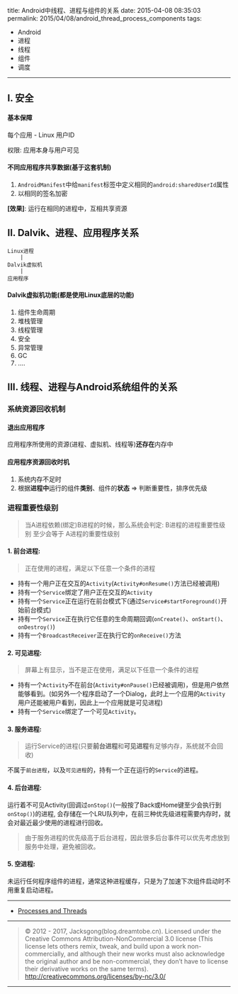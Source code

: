 title: Android中线程、进程与组件的关系
date: 2015-04-08 08:35:03
permalink: 2015/04/08/android_thread_process_components
tags:
- Android
- 进程
- 线程
- 组件
- 调度

---

## I. 安全

#### 基本保障

每个应用 - Linux 用户ID

权限: 应用本身与用户可见

<!--more-->

#### 不同应用程序共享数据(基于这套机制)

1. `AndroidManifest`中给`manifest`标签中定义相同的`android:sharedUserId`属性
2. 以相同的签名加密

**[效果]**: 运行在相同的进程中，互相共享资源

## II. Dalvik、进程、应用程序关系

```
Linux进程
    |
Dalvik虚拟机
    |
应用程序
```

#### Dalvik虚拟机功能(都是使用Linux底层的功能)

1. 组件生命周期
2. 堆栈管理
3. 线程管理
4. 安全
5. 异常管理
6. GC
7. ....

## III. 线程、进程与Android系统组件的关系

### 系统资源回收机制

#### 退出应用程序

应用程序所使用的资源(进程、虚拟机、线程等)**还存在**内存中

#### 应用程序资源回收时机

1. 系统内存不足时
2. 根据**进程中**运行的组件**类别**、组件的**状态** => 判断重要性，排序优先级

### 进程重要性级别

> 当A进程依赖(绑定)B进程的时候，那么系统会判定: B进程的进程重要性级别 至少会等于 A进程的重要性级别

#### 1. 前台进程:

> 正在使用的进程，满足以下任意一个条件的进程

- 持有一个用户正在交互的`Activity`(`Activity#onResume()`方法已经被调用)
- 持有一个`Service`绑定了用户正在交互的`Activity`
- 持有一个`Service`正在运行在前台模式下(通过`Service#startForeground()`开始前台模式)
- 持有一个`Service`正在执行它任意的生命周期回调(`onCreate()`、`onStart()`、`onDestroy()`)
- 持有一个`BroadcastReceiver`正在执行它的`onReceive()`方法

#### 2. 可见进程:

> 屏幕上有显示，当不是正在使用，满足以下任意一个条件的进程

- 持有一个`Activity`不在前台(`Activity#onPause()`已经被调用)，但是用户依然能够看到。(如另外一个程序启动了一个Dialog，此时上一个应用的`Activity`用户还能被用户看到，因此上一个应用就是可见进程)
- 持有一个`Service`绑定了一个可见`Activity`。


#### 3. 服务进程:

> 运行Service的进程(只要**前台进程**和**可见进程**有足够内存，系统就不会回收)

不属于`前台进程`，以及`可见进程`的，持有一个正在运行的`Service`的进程。

#### 4. 后台进程:

运行着不可见Activity(回调过`onStop()`(一般按了Back或Home键至少会执行到`onStop()`)的进程, 会存储在一个LRU队列中，在前三种优先级进程需要内存时，就会对最近最少使用的进程进行回收。

> 由于服务进程的优先级高于后台进程，因此很多后台事件可以优先考虑放到服务中处理，避免被回收。

#### 5. 空进程:

未运行任何程序组件的进程，通常这种进程缓存，只是为了加速下次组件启动时不用重复启动进程。

---

- [Processes and Threads](https://developer.android.com/guide/components/processes-and-threads.html)

---

> © 2012 - 2017, Jacksgong(blog.dreamtobe.cn). Licensed under the Creative Commons Attribution-NonCommercial 3.0 license (This license lets others remix, tweak, and build upon a work non-commercially, and although their new works must also acknowledge the original author and be non-commercial, they don’t have to license their derivative works on the same terms). http://creativecommons.org/licenses/by-nc/3.0/

---
